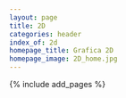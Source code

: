 ```yaml
---
layout: page
title: 2D
categories: header
index_of: 2d
homepage_title: Grafica 2D
homepage_image: 2D_home.jpg
---
```


{% include add_pages %}
